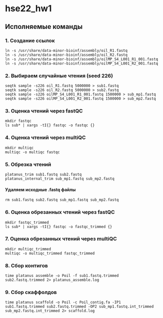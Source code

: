# hse22_hw1

## Исполняемые команды

### 1. Создание ссылок
```
ln -s /usr/share/data-minor-bioinf/assembly/oil_R1.fastq
ln -s /usr/share/data-minor-bioinf/assembly/oil_R2.fastq
ln -s /usr/share/data-minor-bioinf/assembly/oilMP_S4_L001_R1_001.fastq
ln -s /usr/share/data-minor-bioinf/assembly/oilMP_S4_L001_R2_001.fastq
```

### 2. Выбираем случайные чтения (seed 226)
```
seqtk sample -s226 oil_R1.fastq 5000000 > sub1.fastq
seqtk sample -s226 oil_R2.fastq 5000000 > sub2.fastq
seqtk sample -s226 oilMP_S4_L001_R1_001.fastq 1500000 > sub_mp1.fastq
seqtk sample -s226 oilMP_S4_L001_R2_001.fastq 1500000 > sub_mp2.fastq
```

### 3. Оценка чтений через fastQC
```
mkdir fastqc
ls sub* | xargs -tI{} fastqc -o fastqc {}
```

### 4. Оценка чтений через multiQC
```
mkdir multiqc
multiqc -o multiqc fastqc
```

### 5. Обрезка чтений
```
platanus_trim sub1.fastq sub2.fastq
platanus_internal_trim sub_mp1.fastq sub_mp2.fastq
```

#### Удаляем исходные .fastq файлы
```
rm sub1.fastq sub2.fastq sub_mp1.fastq sub_mp2.fastq
```

### 6. Оценка обрезанных чтений через fastQC
```
mkdir fastqc_trimmed
ls sub* | xargs -tI{} fastqc -o fastqc_trimmed {}
```

### 7. Оценка обрезанных чтений через multiQC
```
mkdir multiqc_trimmed
multiqc -o multiqc_trimmed fastqc_trimmed
```

### 8. Сбор контигов
```
time platanus assemble -o Poil -f sub1.fastq.trimmed sub2.fastq.trimmed 2> platanus_assemble.log
```

### 9. Сбор скаффолдов
```
time platanus scaffold -o Poil -c Poil_contig.fa -IP1 sub1.fastq.trimmed sub2.fastq.trimmed -OP2 sub_mp1.fastq.int_trimmed sub_mp2.fastq.int_trimmed 2> scaffold.log
```

